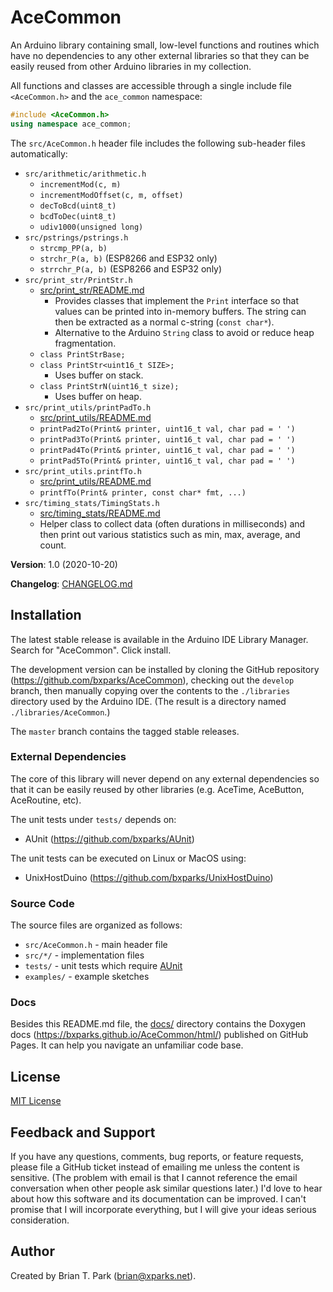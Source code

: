 # AceCommon

An Arduino library containing small, low-level functions and routines which have
no dependencies to any other external libraries so that they can be easily
reused from other Arduino libraries in my collection.

All functions and classes are accessible through a single include file
`<AceCommon.h>` and the `ace_common` namespace:

```C++
#include <AceCommon.h>
using namespace ace_common;
```

The `src/AceCommon.h` header file includes the following sub-header files
automatically:

* `src/arithmetic/arithmetic.h`
    * `incrementMod(c, m)`
    * `incrementModOffset(c, m, offset)`
    * `decToBcd(uint8_t)`
    * `bcdToDec(uint8_t)`
    * `udiv1000(unsigned long)`
* `src/pstrings/pstrings.h`
    * `strcmp_PP(a, b)`
    * `strchr_P(a, b)` (ESP8266 and ESP32 only)
    * `strrchr_P(a, b)` (ESP8266 and ESP32 only)
* `src/print_str/PrintStr.h`
    * [src/print_str/README.md](src/print_str/README.md)
        * Provides classes that implement the `Print` interface so that
          values can be printed into in-memory buffers. The string can then
          be extracted as a normal c-string (`const char*`).
        * Alternative to the Arduino `String` class to avoid or reduce heap
          fragmentation.
    * `class PrintStrBase;`
    * `class PrintStr<uint16_t SIZE>;`
        * Uses buffer on stack.
    * `class PrintStrN(uint16_t size);`
        * Uses buffer on heap.
* `src/print_utils/printPadTo.h`
    * [src/print_utils/README.md](src/print_utils/README.md)
    * `printPad2To(Print& printer, uint16_t val, char pad = ' ')`
    * `printPad3To(Print& printer, uint16_t val, char pad = ' ')`
    * `printPad4To(Print& printer, uint16_t val, char pad = ' ')`
    * `printPad5To(Print& printer, uint16_t val, char pad = ' ')`
* `src/print_utils.printfTo.h`
    * [src/print_utils/README.md](src/print_utils/README.md)
    * `printfTo(Print& printer, const char* fmt, ...)`
* `src/timing_stats/TimingStats.h`
    * [src/timing_stats/README.md](src/timing_stats/README.md)
    * Helper class to collect data (often durations in milliseconds) and
      then print out various statistics such as min, max, average, and count.

**Version**: 1.0 (2020-10-20)

**Changelog**: [CHANGELOG.md](CHANGELOG.md)

## Installation

The latest stable release is available in the Arduino IDE Library Manager.
Search for "AceCommon". Click install.

The development version can be installed by cloning the
GitHub repository (https://github.com/bxparks/AceCommon), checking out the
`develop` branch, then manually copying over the contents to the `./libraries`
directory used by the Arduino IDE. (The result is a directory named
`./libraries/AceCommon`.)

The `master` branch contains the tagged stable releases.

### External Dependencies

The core of this library will never depend on any external dependencies so that
it can be easily reused by other libraries (e.g. AceTime, AceButton, AceRoutine,
etc).

The unit tests under `tests/` depends on:

* AUnit (https://github.com/bxparks/AUnit)

The unit tests can be executed on Linux or MacOS using:

* UnixHostDuino (https://github.com/bxparks/UnixHostDuino)

### Source Code

The source files are organized as follows:

* `src/AceCommon.h` - main header file
* `src/*/` - implementation files
* `tests/` - unit tests which require [AUnit](https://github.com/bxparks/AUnit)
* `examples/` - example sketches

### Docs

Besides this README.md file, the [docs/](docs/) directory contains the Doxygen
docs (https://bxparks.github.io/AceCommon/html/) published on GitHub Pages. It
can help you navigate an unfamiliar code base.

## License

[MIT License](https://opensource.org/licenses/MIT)

## Feedback and Support

If you have any questions, comments, bug reports, or feature requests, please
file a GitHub ticket instead of emailing me unless the content is sensitive.
(The problem with email is that I cannot reference the email conversation when
other people ask similar questions later.) I'd love to hear about how this
software and its documentation can be improved. I can't promise that I will
incorporate everything, but I will give your ideas serious consideration.

## Author

Created by Brian T. Park (brian@xparks.net).
